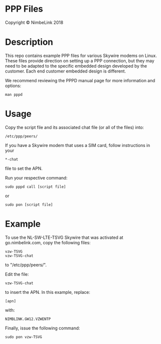 PPP Files
===
Copyright &copy; NimbeLink 2018

Description
===
This repo contains example PPP files for various Skywire modems on Linux. These files provide direction on setting up a PPP connection, but they may need to be adapted to the specific embedded design developed by the customer. Each end customer embedded design is different.

We recommend reviewing the PPPD manual page for more information and options:

	man pppd

Usage
===
Copy the script file and its associated chat file (or all of the files) into: 

    /etc/ppp/peers/
     
If you have a Skywire modem that uses a SIM card, follow instructions in your 

    *-chat

file to set the APN.

Run your respective command:

    sudo pppd call [script file]

or

    sudo pon [script file]

Example
===
To use the NL-SW-LTE-TSVG Skywire that was activated at go.nimbelink.com, copy the following files:

    vzw-TSVG
    vzw-TSVG-chat

to "/etc/ppp/peers/". 

Edit the file:

    vzw-TSVG-chat

to insert the APN. In this example, replace:

    [apn]

with:

    NIMBLINK.GW12.VZWENTP

Finally, issue the following command:

    sudo pon vzw-TSVG
